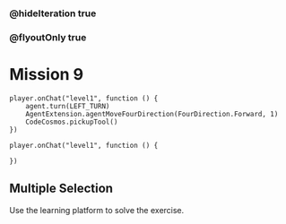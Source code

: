 ### @hideIteration true
### @flyoutOnly true
# Mission 9

```blocks
player.onChat("level1", function () {
    agent.turn(LEFT_TURN)
    AgentExtension.agentMoveFourDirection(FourDirection.Forward, 1)
    CodeCosmos.pickupTool()
})
```

```template
player.onChat("level1", function () {
    
})
```

## Multiple Selection
Use the learning platform to solve the exercise.